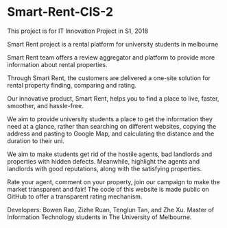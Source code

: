 # Smart-Rent-CIS-2
This project is for IT Innovation Project in S1, 2018

Smart Rent project is a rental platform for university students in melbourne

Smart Rent team offers a review aggregator and platform to provide more information about rental properties.

Through Smart Rent, the customers are delivered a one-site solution for rental property finding, comparing and rating.

Our innovative product, Smart Rent, helps you to find a place to live, faster, smoother, and hassle-free.

We aim to provide university students a place to get the information they need at a glance,
rather than searching on different websites, copying the address and pasting to Google Map, and calculating the distance and the duration to their uni.

We aim to make students get rid of the hostile agents, bad landlords and properties with hidden defects.
Meanwhile, highlight the agents and landlords with good reputations, along with the satisfying properties.

Rate your agent, comment on your property, join our campaign to make the market transparent and fair! The code of this website is made public on GitHub to
offer a transparent rating mechanism.

Developers: Bowen Rao, Zizhe Ruan, Tenglun Tan, and Zhe Xu. Master of Information Technology students in The University of Melbourne.